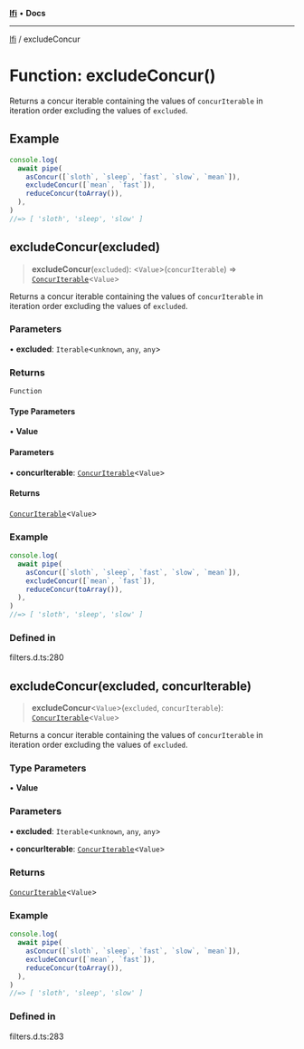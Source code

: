 [**lfi**](../readme.md) • **Docs**

***

[lfi](../globals.md) / excludeConcur

# Function: excludeConcur()

Returns a concur iterable containing the values of `concurIterable` in
iteration order excluding the values of `excluded`.

## Example

```js
console.log(
  await pipe(
    asConcur([`sloth`, `sleep`, `fast`, `slow`, `mean`]),
    excludeConcur([`mean`, `fast`]),
    reduceConcur(toArray()),
  ),
)
//=> [ 'sloth', 'sleep', 'slow' ]
```

## excludeConcur(excluded)

> **excludeConcur**(`excluded`): \<`Value`\>(`concurIterable`) => [`ConcurIterable`](../type-aliases/ConcurIterable.md)\<`Value`\>

Returns a concur iterable containing the values of `concurIterable` in
iteration order excluding the values of `excluded`.

### Parameters

• **excluded**: `Iterable`\<`unknown`, `any`, `any`\>

### Returns

`Function`

#### Type Parameters

• **Value**

#### Parameters

• **concurIterable**: [`ConcurIterable`](../type-aliases/ConcurIterable.md)\<`Value`\>

#### Returns

[`ConcurIterable`](../type-aliases/ConcurIterable.md)\<`Value`\>

### Example

```js
console.log(
  await pipe(
    asConcur([`sloth`, `sleep`, `fast`, `slow`, `mean`]),
    excludeConcur([`mean`, `fast`]),
    reduceConcur(toArray()),
  ),
)
//=> [ 'sloth', 'sleep', 'slow' ]
```

### Defined in

filters.d.ts:280

## excludeConcur(excluded, concurIterable)

> **excludeConcur**\<`Value`\>(`excluded`, `concurIterable`): [`ConcurIterable`](../type-aliases/ConcurIterable.md)\<`Value`\>

Returns a concur iterable containing the values of `concurIterable` in
iteration order excluding the values of `excluded`.

### Type Parameters

• **Value**

### Parameters

• **excluded**: `Iterable`\<`unknown`, `any`, `any`\>

• **concurIterable**: [`ConcurIterable`](../type-aliases/ConcurIterable.md)\<`Value`\>

### Returns

[`ConcurIterable`](../type-aliases/ConcurIterable.md)\<`Value`\>

### Example

```js
console.log(
  await pipe(
    asConcur([`sloth`, `sleep`, `fast`, `slow`, `mean`]),
    excludeConcur([`mean`, `fast`]),
    reduceConcur(toArray()),
  ),
)
//=> [ 'sloth', 'sleep', 'slow' ]
```

### Defined in

filters.d.ts:283

